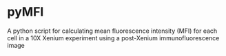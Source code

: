 # pyMFI
A python script for calculating mean fluorescence intensity (MFI) for each cell in a 10X Xenium experiment using a post-Xenium immunofluorescence image
